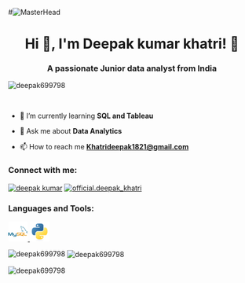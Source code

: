 #![MasterHead](https://di3xp7dfi3cq.cloudfront.net/media/magefan_blog/data-analysis-skills-duties-responsibilities.jpeg)
<h1 align="center">Hi 👋, I'm Deepak kumar khatri! 👋</h1>
<h3 align="center">A passionate Junior data analyst from India</h3>
<p align="left"> <img src="https://komarev.com/ghpvc/?username=deepak699798&label=Profile%20views&color=0e75b6&style=flat" alt="deepak699798" /> </p>

<p align="left"> <a href="https://twitter.com/" target="blank"><img src="https://img.shields.io/twitter/follow/?logo=twitter&style=for-the-badge" alt="" /></a> </p>

- 🌱 I’m currently learning **SQL and Tableau**

- 💬 Ask me about **Data Analytics**

- 📫 How to reach me **Khatrideepak1821@gmail.com**

<h3 align="left">Connect with me:</h3>
<p align="left">
<a href="https://linkedin.com/in/deepak kumar" target="blank"><img align="center" src="https://raw.githubusercontent.com/rahuldkjain/github-profile-readme-generator/master/src/images/icons/Social/linked-in-alt.svg" alt="deepak kumar" height="30" width="40" /></a>
<a href="https://instagram.com/official.deepak_khatri" target="blank"><img align="center" src="https://raw.githubusercontent.com/rahuldkjain/github-profile-readme-generator/master/src/images/icons/Social/instagram.svg" alt="official.deepak_khatri" height="30" width="40" /></a>
</p>

<h3 align="left">Languages and Tools:</h3>
<p align="left"> <a href="https://www.mysql.com/" target="_blank" rel="noreferrer"> <img src="https://raw.githubusercontent.com/devicons/devicon/master/icons/mysql/mysql-original-wordmark.svg" alt="mysql" width="40" height="40"/> </a> <a href="https://www.python.org" target="_blank" rel="noreferrer"> <img src="https://raw.githubusercontent.com/devicons/devicon/master/icons/python/python-original.svg" alt="python" width="40" height="40"/> </a> </p>

<p><img align="left" src="https://github-readme-stats.vercel.app/api/top-langs?username=deepak699798&show_icons=true&locale=en&layout=compact" alt="deepak699798" /></p>

<p>&nbsp;<img align="center" src="https://github-readme-stats.vercel.app/api?username=deepak699798&show_icons=true&locale=en" alt="deepak699798" /></p>

<p><img align="center" src="https://github-readme-streak-stats.herokuapp.com/?user=deepak699798&" alt="deepak699798" /></p>
